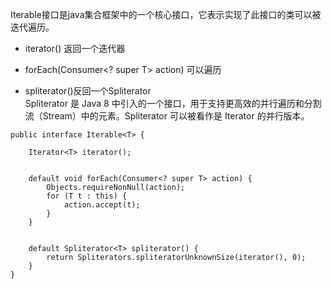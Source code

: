 Iterable接口是java集合框架中的一个核心接口，它表示实现了此接口的类可以被迭代遍历。

- iterator() 返回一个迭代器


- forEach(Consumer<? super T> action) 可以遍历


- spliterator()反回一个Spliterator  
Spliterator 是 Java 8 中引入的一个接口，用于支持更高效的并行遍历和分割流（Stream）中的元素。Spliterator 可以被看作是 Iterator 的并行版本。



```
public interface Iterable<T> {
    
    Iterator<T> iterator();

    
    default void forEach(Consumer<? super T> action) {
        Objects.requireNonNull(action);
        for (T t : this) {
            action.accept(t);
        }
    }

    
    default Spliterator<T> spliterator() {
        return Spliterators.spliteratorUnknownSize(iterator(), 0);
    }
}





```